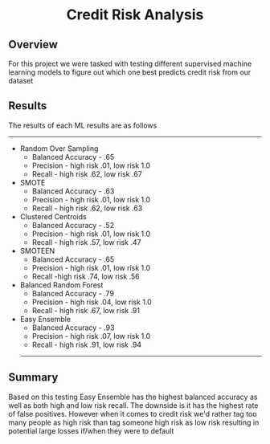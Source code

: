 <h1 align=center> Credit Risk Analysis </h1>

<h2> Overview </h2>
<p> For this project we were tasked with testing different supervised machine learning models to figure out which one best predicts credit risk from our dataset </p>
<h2> Results </h2>
<p> The results of each ML results are as follows </p>

***
* Random Over Sampling
  * Balanced Accuracy - .65
  * Precision - high risk .01, low risk 1.0
  * Recall - high risk .62, low risk .67
* SMOTE
  * Balanced Accuracy - .63
  * Precision - high risk .01, low risk 1.0
  * Recall - high risk .62, low risk .63
* Clustered Centroids
  * Balanced Accuracy - .52
  * Precision - high risk .01, low risk 1.0
  * Recall -  high risk .57, low risk .47
* SMOTEEN
  * Balanced Accuracy - .65
  * Precision - high risk .01, low risk 1.0
  * Recall -high risk .74, low risk .56
* Balanced Random Forest
  * Balanced Accuracy - .79
  * Precision - high risk .04, low risk 1.0
  * Recall -  high risk .67, low risk .91
* Easy Ensemble
  * Balanced Accuracy - .93
  * Precision - high risk .07, low risk 1.0
  * Recall - high risk .91, low risk .94
  ***
<h2> Summary </h2>
<p> Based on this testing Easy Ensemble has the highest balanced accuracy as well as both high and low risk recall. The downside is it has the highest rate of false positives. However when it comes to credit risk we'd rather tag too many people as high risk than tag someone high risk as low risk resulting in potential large losses if/when they were to default </p>
